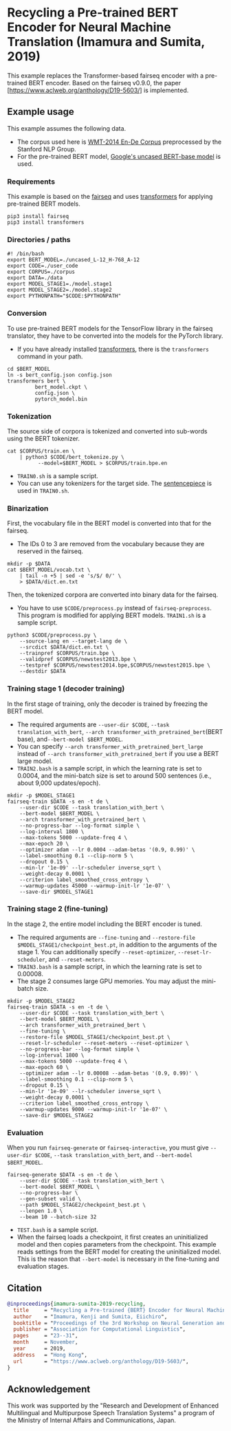 # Recycling a Pre-trained BERT Encoder for Neural Machine Translation (Imamura and Sumita, 2019)

This example replaces the Transformer-based fairseq encoder with a
pre-trained BERT encoder.  Based on the fairseq v0.9.0, the paper
[https://www.aclweb.org/anthology/D19-5603/] is implemented.

## Example usage
This example assumes the following data.

- The corpus used here is 
[WMT-2014 En-De Corpus](https://nlp.stanford.edu/projects/nmt/data/wmt14.en-de/)
preprocessed by the Stanford NLP Group.
- For the pre-trained BERT model,
[Google's uncased BERT-base model](https://storage.googleapis.com/bert_models/2018_10_18/uncased_L-12_H-768_A-12.zip)
is used.

### Requirements
This example is based on the [fairseq](https://github.com/pytorch/fairseq)
and uses [transformers](https://github.com/huggingface/transformers)
for applying pre-trained BERT models.
```
pip3 install fairseq
pip3 install transformers
```

### Directories / paths
```
#! /bin/bash
export BERT_MODEL=./uncased_L-12_H-768_A-12
export CODE=./user_code
export CORPUS=./corpus
export DATA=./data
export MODEL_STAGE1=./model.stage1
export MODEL_STAGE2=./model.stage2
export PYTHONPATH="$CODE:$PYTHONPATH"
```

### Conversion
To use pre-trained BERT models for the TensorFlow library in the
fairseq translator, they have to be converted into the models for the
PyTorch library.

- If you have already installed
[transformers](https://github.com/huggingface/transformers), there is
the `transformers` command in your path.
```
cd $BERT_MODEL
ln -s bert_config.json config.json
transformers bert \
	     bert_model.ckpt \
	     config.json \
	     pytorch_model.bin
```

### Tokenization
The source side of corpora
is tokenized and converted into sub-words using the BERT tokenizer.
```
cat $CORPUS/train.en \
    | python3 $CODE/bert_tokenize.py \
          --model=$BERT_MODEL > $CORPUS/train.bpe.en
```

- `TRAIN0.sh` is a sample script.
- You can use any tokenizers for the target side.
The [sentencepiece](https://github.com/google/sentencepiece) is used
in `TRAIN0.sh`.

### Binarization
First, the vocabulary file in the BERT model is converted into that
for the fairseq.
- The IDs 0 to 3 are removed from the vocabulary
because they are reserved in the fairseq.
```
mkdir -p $DATA
cat $BERT_MODEL/vocab.txt \
    | tail -n +5 | sed -e 's/$/ 0/' \
    > $DATA/dict.en.txt
```

Then, the tokenized corpora are converted into binary data for the fairseq.
- You have to use `$CODE/preprocess.py` instead of
`fairseq-preprocess`.  This program is modified for applying BERT
models.  `TRAIN1.sh` is a sample script.
```
python3 $CODE/preprocess.py \
    --source-lang en --target-lang de \
    --srcdict $DATA/dict.en.txt \
    --trainpref $CORPUS/train.bpe \
    --validpref $CORPUS/newstest2013.bpe \
    --testpref $CORPUS/newstest2014.bpe,$CORPUS/newstest2015.bpe \
    --destdir $DATA
```

### Training stage 1 (decoder training)

In the first stage of training,
only the decoder is trained by freezing the BERT model.

- The required arguments are `--user-dir $CODE`,
`--task translation_with_bert`,
`--arch transformer_with_pretrained_bert`(BERT base),
and`--bert-model $BERT_MODEL`.
- You can specify
`--arch transformer_with_pretrained_bert_large`
instead of `--arch transformer_with_pretrained_bert`
if you use a BERT large model.
- `TRAIN2.bash` is a sample script, in which the learning rate is set
to 0.0004, and the mini-batch size is set to around 500 sentences
(i.e., about 9,000 updates/epoch).

```
mkdir -p $MODEL_STAGE1
fairseq-train $DATA -s en -t de \
    --user-dir $CODE --task translation_with_bert \
    --bert-model $BERT_MODEL \
    --arch transformer_with_pretrained_bert \
    --no-progress-bar --log-format simple \
    --log-interval 1800 \
    --max-tokens 5000 --update-freq 4 \
    --max-epoch 20 \
    --optimizer adam --lr 0.0004 --adam-betas '(0.9, 0.99)' \
    --label-smoothing 0.1 --clip-norm 5 \
    --dropout 0.15 \
    --min-lr '1e-09' --lr-scheduler inverse_sqrt \
    --weight-decay 0.0001 \
    --criterion label_smoothed_cross_entropy \
    --warmup-updates 45000 --warmup-init-lr '1e-07' \
    --save-dir $MODEL_STAGE1
```

### Training stage 2 (fine-tuning)
In the stage 2,
the entire model including the BERT encoder is tuned.

- The required arguments are 
`--fine-tuning` and
`--restore-file $MODEL_STAGE1/checkpoint_best.pt`,
in addition to the arguments of the stage 1.
You can additionally specify 
`--reset-optimizer`, `--reset-lr-scheduler`, and `--reset-meters`.
- `TRAIN3.bash` is a sample script, in which the learning rate is set
to 0.00008.
- The stage 2 consumes large GPU memories.
You may adjust the mini-batch size.

```
mkdir -p $MODEL_STAGE2
fairseq-train $DATA -s en -t de \
    --user-dir $CODE --task translation_with_bert \
    --bert-model $BERT_MODEL \
    --arch transformer_with_pretrained_bert \
    --fine-tuning \
    --restore-file $MODEL_STAGE1/checkpoint_best.pt \
    --reset-lr-scheduler --reset-meters --reset-optimizer \
    --no-progress-bar --log-format simple \
    --log-interval 1800 \
    --max-tokens 5000 --update-freq 4 \
    --max-epoch 60 \
    --optimizer adam --lr 0.00008 --adam-betas '(0.9, 0.99)' \
    --label-smoothing 0.1 --clip-norm 5 \
    --dropout 0.15 \
    --min-lr '1e-09' --lr-scheduler inverse_sqrt \
    --weight-decay 0.0001 \
    --criterion label_smoothed_cross_entropy \
    --warmup-updates 9000 --warmup-init-lr '1e-07' \
    --save-dir $MODEL_STAGE2
```

### Evaluation
When you run `fairseq-generate` or `fairseq-interactive`,
you must give `--user-dir $CODE`, `--task translation_with_bert`, and
`--bert-model $BERT_MODEL`.

```
fairseq-generate $DATA -s en -t de \
    --user-dir $CODE --task translation_with_bert \
    --bert-model $BERT_MODEL \
    --no-progress-bar \
    --gen-subset valid \
    --path $MODEL_STAGE2/checkpoint_best.pt \
    --lenpen 1.0 \
    --beam 10 --batch-size 32
```

- `TEST.bash` is a sample script.
- When the fairseq loads a checkpoint, it first creates an
uninitialized model and then copies parameters from the checkpoint.
This example reads settings from the BERT model for creating the
uninitialized model.  This is the reason that `--bert-model` is
necessary in the fine-tuning and evaluation stages.

## Citation
```bibtex
@inproceedings{imamura-sumita-2019-recycling,
  title     = "Recycling a Pre-trained {BERT} Encoder for Neural Machine Translation",
  author    = "Imamura, Kenji and Sumita, Eiichiro",
  booktitle = "Proceedings of the 3rd Workshop on Neural Generation and Translation",
  publisher = "Association for Computational Linguistics",
  pages     = "23--31",
  month     = November,
  year      = 2019,
  address   = "Hong Kong",
  url       = "https://www.aclweb.org/anthology/D19-5603/",
}
```

## Acknowledgement

This work was supported by the "Research and Development of Enhanced
Multilingual and Multipurpose Speech Translation Systems" a program of
the Ministry of Internal Affairs and Communications, Japan.
